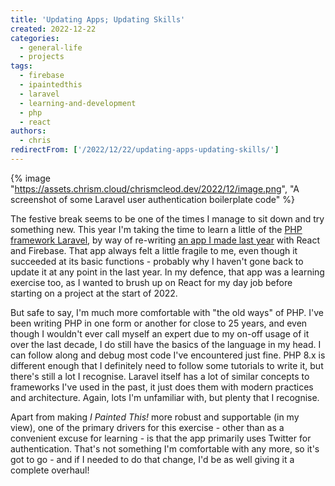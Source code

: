 ```yaml
---
title: 'Updating Apps; Updating Skills'
created: 2022-12-22
categories:
  - general-life
  - projects
tags:
  - firebase
  - ipaintedthis
  - laravel
  - learning-and-development
  - php
  - react
authors:
  - chris
redirectFrom: ['/2022/12/22/updating-apps-updating-skills/']
---
```


{% image "https://assets.chrism.cloud/chrismcleod.dev/2022/12/image.png", "A screenshot of some Laravel user authentication boilerplate code" %}

The festive break seems to be one of the times I manage to sit down and try something new. This year I'm taking the time to learn a little of the [PHP framework Laravel](https://laravel.com/), by way of re-writing [an app I made last year](https://ipaintedthis.app) with React and Firebase. That app always felt a little fragile to me, even though it succeeded at its basic functions - probably why I haven't gone back to update it at any point in the last year. In my defence, that app was a learning exercise too, as I wanted to brush up on React for my day job before starting on a project at the start of 2022.

But safe to say, I'm much more comfortable with "the old ways" of PHP. I've been writing PHP in one form or another for close to 25 years, and even though I wouldn't ever call myself an expert due to my on-off usage of it over the last decade, I do still have the basics of the language in my head. I can follow along and debug most code I've encountered just fine. PHP 8.x is different enough that I definitely need to follow some tutorials to write it, but there's still a lot I recognise. Laravel itself has a lot of similar concepts to frameworks I've used in the past, it just does them with modern practices and architecture. Again, lots I'm unfamiliar with, but plenty that I recognise.

Apart from making _I Painted This!_ more robust and supportable (in my view), one of the primary drivers for this exercise - other than as a convenient excuse for learning - is that the app primarily uses Twitter for authentication. That's not something I'm comfortable with any more, so it's got to go - and if I needed to do that change, I'd be as well giving it a complete overhaul!

